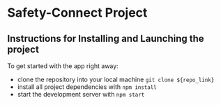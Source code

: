 # Safety-Connect Project

## Instructions for Installing and Launching the project

To get started with the app right away:

- clone the repository into your local machine `git clone ${repo_link}`
- install all project dependencies with `npm install`
- start the development server with `npm start`
